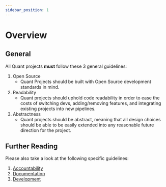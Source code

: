 ```yaml
---
sidebar_position: 1
---
```


# Overview

## General
All Quant projects **must** follow these 3 general guidelines:

1. Open Source
    - Quant Projects should be built with Open Source development standards in mind.
2. Readability
    - Quant projects should uphold code readability in order to ease the costs of switching devs, adding/removing features, and integrating existing projects into new pipelines.
3. Abstractness
    - Quant projects should be abstract, meaning that all design choices should be able to be easily extended into any reasonable future direction for the project. 

## Further Reading
Please also take a look at the following specific guidelines:

1. [Accountability](accountability)
2. [Documentation](documentation)
3. [Development](development)
